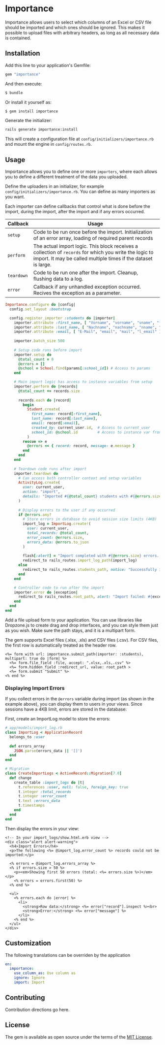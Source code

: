 # Importance

Importance allows users to select which columns of an Excel or CSV file should be
imported and which ones should be ignored. This makes it possible to upload
files with arbitrary headers, as long as all necessary data is contained.

## Installation

Add this line to your application's Gemfile:

```ruby
gem "importance"
```

And then execute:
```bash
$ bundle
```

Or install it yourself as:
```bash
$ gem install importance
```

Generate the initializer:

```bash
rails generate importance:install
```

This will create a configuration file at `config/initializers/importance.rb` and mount
the engine in `config/routes.rb`.

## Usage

Importance allows you to define one or more `importers`, where each allows you
to define a different treatment of the data you uploaded.

Define the uploaders in an initializer, for example `config/initializers/importance.rb`.
You can define as many importers as you want.

Each importer can define callbacks that control what is done before the import, during the import,
after the import and if any errors occurred.

| Callback | Usage |
|---|---|
| `setup` | Code to be run once before the import. Initialization of an error array, loading of required parent records |
| `perform` | The actual import logic. This block receives a collection of `records` for which you write the logic to import. It may be called multiple times if the dataset is large. |
| `teardown` | Code to be run one after the import. Cleanup, flushing data to a log. |
| `error` | Callback if any unhandled exception occurred. Recives the exception as a parameter. |

```ruby
Importance.configure do |config|
  config.set_layout :bootstrap

  config.register_importer :students do |importer|
    importer.attribute :first_name, [ "Vorname", "vorname", "vname", "fname", "l_vorname" ]
    importer.attribute :last_name, [ "Nachname", "nachname", "nname", "lname", "l_nachname" ]
    importer.attribute :email, [ "E-Mail", "email", "mail", "l_email" ]
    
    importer.batch_size 500
    
    # Setup code runs before import
    importer.setup do
      @total_count = 0
      @errors = []
      @school = School.find(params[:school_id]) # Access to params
    end

    # Main import logic has access to instance variables from setup
    importer.perform do |records|
      @total_count += records.size
      
      records.each do |record|
        begin
          Student.create(
            first_name: record[:first_name],
            last_name: record[:last_name],
            email: record[:email],
            created_by: current_user.id,  # Access to current_user
            school_id: @school.id         # Access to instance var from setup
          )
        rescue => e
          @errors << { record: record, message: e.message }
        end
      end
    end
    
    # Teardown code runs after import
    importer.teardown do
      # Can access both controller context and setup variables
      ActivityLog.create(
        user: current_user,
        action: "import",
        details: "Imported #{@total_count} students with #{@errors.size} errors"
      )
      
      # Display errors to the user if any occurred
      if @errors.any?
        # Store errors in database to avoid session size limits (4KB)
        import_log = ImportLog.create!(
          user: current_user,
          total_records: @total_count,
          error_count: @errors.size,
          errors_data: @errors.to_json
        )
        
        flash[:alert] = "Import completed with #{@errors.size} errors. Please review the details below."
        redirect_to rails_routes.import_log_path(import_log)
      else
        redirect_to rails_routes.students_path, notice: "Successfully imported #{@total_count} students."
      end
    end

    # Controller code to run after the import
    importer.error do |exception|
      redirect_to rails_routes.root_path, alert: "Import failed: #{exception.message}"
    end
  end
end
```

Add a file upload form to your application. You can use libraries like
Dropzone.js to create drag and drop interfaces, and you can style them just
as you wish. Make sure the path stays, and it is a multipart form.

The gem supports Excel files (.xlsx, .xls) and CSV files (.csv). For CSV files,
the first row is automatically treated as the header row.

```erb
<%= form_with url: importance.submit_path(importer: :students), multipart: true do |form| %>
  <%= form.file_field :file, accept: ".xlsx,.xls,.csv" %>
  <%= form.hidden_field :redirect_url, value: root_path >
  <%= form.submit "Submit" %>
<% end %>
```

### Displaying Import Errors

If you collect errors in the `@errors` variable during import (as shown in the example above), you can display them to users in your views. Since sessions have a 4KB limit, errors are stored in the database:

First, create an ImportLog model to store the errors:

```ruby
# app/models/import_log.rb
class ImportLog < ApplicationRecord
  belongs_to :user
  
  def errors_array
    JSON.parse(errors_data || '[]')
  end
end
```

```ruby
# Migration
class CreateImportLogs < ActiveRecord::Migration[7.0]
  def change
    create_table :import_logs do |t|
      t.references :user, null: false, foreign_key: true
      t.integer :total_records
      t.integer :error_count
      t.text :errors_data
      t.timestamps
    end
  end
end
```

Then display the errors in your view:

```erb
<!-- In your import_logs/show.html.erb view -->
<div class="alert alert-warning">
  <h4>Import Errors</h4>
  <p>The following <%= @import_log.error_count %> records could not be imported:</p>
  
  <% errors = @import_log.errors_array %>
  <% if errors.size > 50 %>
    <p><em>Showing first 50 errors (total: <%= errors.size %>)</em></p>
    <% errors = errors.first(50) %>
  <% end %>
  
  <ul>
    <% errors.each do |error| %>
      <li>
        <strong>Row data:</strong> <%= error["record"].inspect %><br>
        <strong>Error:</strong> <%= error["message"] %>
      </li>
    <% end %>
  </ul>
</div>
```

## Customization

The following translations can be overriden by the application

```yml
en:
  importance:
    use_column_as: Use column as
    ignore: Ignore
    import: Import
```

## Contributing

Contribution directions go here.

## License

The gem is available as open source under the terms of the [MIT License](https://opensource.org/licenses/MIT).
